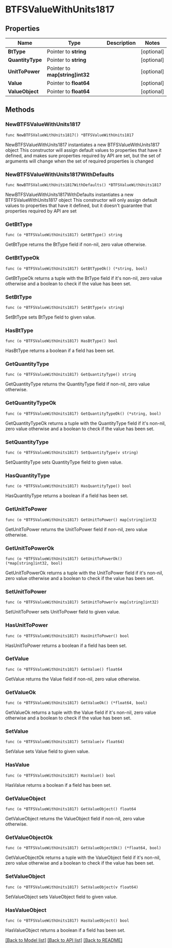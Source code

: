 # BTFSValueWithUnits1817

## Properties

Name | Type | Description | Notes
------------ | ------------- | ------------- | -------------
**BtType** | Pointer to **string** |  | [optional] 
**QuantityType** | Pointer to **string** |  | [optional] 
**UnitToPower** | Pointer to **map[string]int32** |  | [optional] 
**Value** | Pointer to **float64** |  | [optional] 
**ValueObject** | Pointer to **float64** |  | [optional] 

## Methods

### NewBTFSValueWithUnits1817

`func NewBTFSValueWithUnits1817() *BTFSValueWithUnits1817`

NewBTFSValueWithUnits1817 instantiates a new BTFSValueWithUnits1817 object
This constructor will assign default values to properties that have it defined,
and makes sure properties required by API are set, but the set of arguments
will change when the set of required properties is changed

### NewBTFSValueWithUnits1817WithDefaults

`func NewBTFSValueWithUnits1817WithDefaults() *BTFSValueWithUnits1817`

NewBTFSValueWithUnits1817WithDefaults instantiates a new BTFSValueWithUnits1817 object
This constructor will only assign default values to properties that have it defined,
but it doesn't guarantee that properties required by API are set

### GetBtType

`func (o *BTFSValueWithUnits1817) GetBtType() string`

GetBtType returns the BtType field if non-nil, zero value otherwise.

### GetBtTypeOk

`func (o *BTFSValueWithUnits1817) GetBtTypeOk() (*string, bool)`

GetBtTypeOk returns a tuple with the BtType field if it's non-nil, zero value otherwise
and a boolean to check if the value has been set.

### SetBtType

`func (o *BTFSValueWithUnits1817) SetBtType(v string)`

SetBtType sets BtType field to given value.

### HasBtType

`func (o *BTFSValueWithUnits1817) HasBtType() bool`

HasBtType returns a boolean if a field has been set.

### GetQuantityType

`func (o *BTFSValueWithUnits1817) GetQuantityType() string`

GetQuantityType returns the QuantityType field if non-nil, zero value otherwise.

### GetQuantityTypeOk

`func (o *BTFSValueWithUnits1817) GetQuantityTypeOk() (*string, bool)`

GetQuantityTypeOk returns a tuple with the QuantityType field if it's non-nil, zero value otherwise
and a boolean to check if the value has been set.

### SetQuantityType

`func (o *BTFSValueWithUnits1817) SetQuantityType(v string)`

SetQuantityType sets QuantityType field to given value.

### HasQuantityType

`func (o *BTFSValueWithUnits1817) HasQuantityType() bool`

HasQuantityType returns a boolean if a field has been set.

### GetUnitToPower

`func (o *BTFSValueWithUnits1817) GetUnitToPower() map[string]int32`

GetUnitToPower returns the UnitToPower field if non-nil, zero value otherwise.

### GetUnitToPowerOk

`func (o *BTFSValueWithUnits1817) GetUnitToPowerOk() (*map[string]int32, bool)`

GetUnitToPowerOk returns a tuple with the UnitToPower field if it's non-nil, zero value otherwise
and a boolean to check if the value has been set.

### SetUnitToPower

`func (o *BTFSValueWithUnits1817) SetUnitToPower(v map[string]int32)`

SetUnitToPower sets UnitToPower field to given value.

### HasUnitToPower

`func (o *BTFSValueWithUnits1817) HasUnitToPower() bool`

HasUnitToPower returns a boolean if a field has been set.

### GetValue

`func (o *BTFSValueWithUnits1817) GetValue() float64`

GetValue returns the Value field if non-nil, zero value otherwise.

### GetValueOk

`func (o *BTFSValueWithUnits1817) GetValueOk() (*float64, bool)`

GetValueOk returns a tuple with the Value field if it's non-nil, zero value otherwise
and a boolean to check if the value has been set.

### SetValue

`func (o *BTFSValueWithUnits1817) SetValue(v float64)`

SetValue sets Value field to given value.

### HasValue

`func (o *BTFSValueWithUnits1817) HasValue() bool`

HasValue returns a boolean if a field has been set.

### GetValueObject

`func (o *BTFSValueWithUnits1817) GetValueObject() float64`

GetValueObject returns the ValueObject field if non-nil, zero value otherwise.

### GetValueObjectOk

`func (o *BTFSValueWithUnits1817) GetValueObjectOk() (*float64, bool)`

GetValueObjectOk returns a tuple with the ValueObject field if it's non-nil, zero value otherwise
and a boolean to check if the value has been set.

### SetValueObject

`func (o *BTFSValueWithUnits1817) SetValueObject(v float64)`

SetValueObject sets ValueObject field to given value.

### HasValueObject

`func (o *BTFSValueWithUnits1817) HasValueObject() bool`

HasValueObject returns a boolean if a field has been set.


[[Back to Model list]](../README.md#documentation-for-models) [[Back to API list]](../README.md#documentation-for-api-endpoints) [[Back to README]](../README.md)


